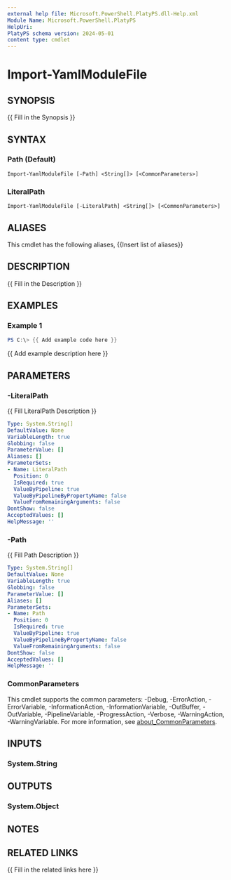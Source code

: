 ```yaml
---
external help file: Microsoft.PowerShell.PlatyPS.dll-Help.xml
Module Name: Microsoft.PowerShell.PlatyPS
HelpUri: 
PlatyPS schema version: 2024-05-01
content type: cmdlet
---
```


# Import-YamlModuleFile

## SYNOPSIS

{{ Fill in the Synopsis }}

## SYNTAX

### Path (Default)

```
Import-YamlModuleFile [-Path] <String[]> [<CommonParameters>]
```

### LiteralPath

```
Import-YamlModuleFile [-LiteralPath] <String[]> [<CommonParameters>]
```

## ALIASES

This cmdlet has the following aliases,
  {{Insert list of aliases}}

## DESCRIPTION

{{ Fill in the Description }}

## EXAMPLES

### Example 1

```powershell
PS C:\> {{ Add example code here }}
```

{{ Add example description here }}

## PARAMETERS

### -LiteralPath

{{ Fill LiteralPath Description }}

```yaml
Type: System.String[]
DefaultValue: None
VariableLength: true
Globbing: false
ParameterValue: []
Aliases: []
ParameterSets:
- Name: LiteralPath
  Position: 0
  IsRequired: true
  ValueByPipeline: true
  ValueByPipelineByPropertyName: false
  ValueFromRemainingArguments: false
DontShow: false
AcceptedValues: []
HelpMessage: ''
```

### -Path

{{ Fill Path Description }}

```yaml
Type: System.String[]
DefaultValue: None
VariableLength: true
Globbing: false
ParameterValue: []
Aliases: []
ParameterSets:
- Name: Path
  Position: 0
  IsRequired: true
  ValueByPipeline: true
  ValueByPipelineByPropertyName: false
  ValueFromRemainingArguments: false
DontShow: false
AcceptedValues: []
HelpMessage: ''
```

### CommonParameters

This cmdlet supports the common parameters: -Debug, -ErrorAction, -ErrorVariable,
-InformationAction, -InformationVariable, -OutBuffer, -OutVariable, -PipelineVariable,
-ProgressAction, -Verbose, -WarningAction, -WarningVariable.
For more information, see
[about_CommonParameters](https://go.microsoft.com/fwlink/?LinkID=113216).

## INPUTS

### System.String

## OUTPUTS

### System.Object

## NOTES

## RELATED LINKS

{{ Fill in the related links here }}

